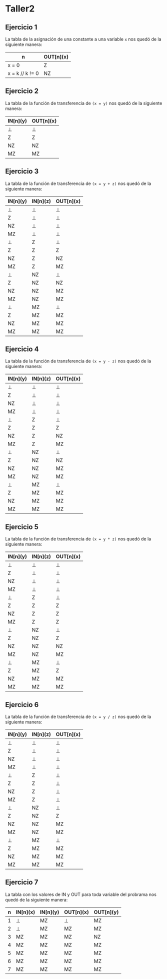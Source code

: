 # Taller2 

## Ejercicio 1

La tabla de la asignación de una constante a una variable `x` nos quedó de la
siguiente manera:

|n      | OUT\[n](x) |
|-               |-  |
|x = 0           | Z |
|x = k // k != 0 | NZ |

## Ejercicio 2

La tabla de la función de transferencia de `(x = y)` nos quedó de la siguiente manera:

| IN\[n](y)     | OUT\[n](x)    |
|-              |-              |
|⊥              | ⊥             |
|Z              | Z             |
|NZ             | NZ            |
|MZ             | MZ            |


## Ejercicio 3

La tabla de la función de transferencia de `(x = y + z)` nos quedó de la siguiente manera:


| IN\[n](y)     | IN\[n](z)     |OUT\[n](x)|
|-              |-              |-|
|⊥              | ⊥             |⊥|
|Z              | ⊥             |⊥|
|NZ             | ⊥             |⊥|
|MZ             | ⊥             |⊥|
|⊥              | Z             |⊥|
|Z              | Z             |Z|
|NZ             | Z             |NZ|
|MZ             | Z             |MZ|
|⊥              | NZ            |⊥|
|Z              | NZ            |NZ|
|NZ             | NZ            |MZ|
|MZ             | NZ            |MZ|
|⊥              | MZ            |⊥|
|Z              | MZ            |MZ|
|NZ             | MZ            |MZ|
|MZ             | MZ            |MZ|


## Ejercicio 4

La tabla de la función de transferencia de  `(x = y - z)` nos quedó de la siguiente manera:


| IN\[n](y)     | IN\[n](z)     |OUT\[n](x) |
|-              |-              |-          |
|⊥              | ⊥             | ⊥         |
|Z              | ⊥             | ⊥         |
|NZ             | ⊥             | ⊥         |
|MZ             | ⊥             | ⊥         |
|⊥              | Z             | ⊥         |
|Z              | Z             | Z         |
|NZ             | Z             | NZ        |
|MZ             | Z             | MZ         |
|⊥              | NZ            | ⊥        |
|Z              | NZ            | NZ         |
|NZ             | NZ            | MZ         |
|MZ             | NZ            | MZ         |
|⊥              | MZ            | ⊥          |
|Z              | MZ            | MZ         |
|NZ             | MZ            | MZ         |
|MZ             | MZ            | MZ         |


## Ejercicio 5

La tabla de la función de transferencia de   `(x = y * z)` nos quedó de la siguiente manera:


| IN\[n](y)     | IN\[n](z)     |OUT\[n](x)  |
|-              |-              |-           |
|⊥              | ⊥             | ⊥          |
|Z              | ⊥             | ⊥          |
|NZ             | ⊥             | ⊥          |
|MZ             | ⊥             | ⊥          |
|⊥              | Z             | ⊥          |
|Z              | Z             | Z          |
|NZ             | Z             | Z          |
|MZ             | Z             | Z          |
|⊥              | NZ            | ⊥          |
|Z              | NZ            | Z          |
|NZ             | NZ            | NZ         |
|MZ             | NZ            | MZ         |
|⊥              | MZ            | ⊥          |
|Z              | MZ            | Z          |
|NZ             | MZ            | MZ         |
|MZ             | MZ            | MZ         |


## Ejercicio 6

La tabla de la función de transferencia de  `(x = y / z)` nos quedó de la siguiente manera:


| IN\[n](y)     | IN\[n](z)     |OUT\[n](x)  |
|-              |-              |-           |
|⊥              | ⊥             | ⊥          |
|Z              | ⊥             | ⊥          |
|NZ             | ⊥             | ⊥          |
|MZ             | ⊥             | ⊥          |
|⊥              | Z             | ⊥          |
|Z              | Z             | ⊥          |
|NZ             | Z             | ⊥          |
|MZ             | Z             | ⊥          |
|⊥              | NZ            | ⊥          |
|Z              | NZ            | Z          |
|NZ             | NZ            | MZ         |
|MZ             | NZ            | MZ         |
|⊥              | MZ            | ⊥          |
|Z              | MZ            | MZ         |
|NZ             | MZ            | MZ         |
|MZ             | MZ            | MZ         |


## Ejercicio 7


La tabla con los valores de IN y OUT para toda variable del probrama nos quedó
de la siguiente manera:


|n| IN\[n](x)     | IN\[n](y)     |OUT\[n](x)  |OUT\[n](y)  |
|-|-              |-              |-           |-           |
|1| ⊥             | MZ            | ⊥          | MZ         |
|2| ⊥             | MZ            | MZ         | MZ         |
|3| MZ            | MZ            | MZ         | NZ         |
|4| MZ            | MZ            | MZ         | MZ         |
|5| MZ            | MZ            | MZ         | MZ         |
|6| MZ            | MZ            | MZ         | MZ         |
|7| MZ            | MZ            | MZ         | MZ         |
